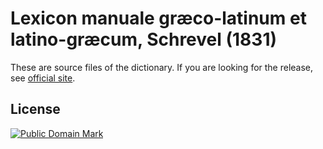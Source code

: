 # Lexicon manuale græco-latinum et latino-græcum, Schrevel (1831)

These are source files of the dictionary. If you are looking for the release, see [official site][1].

## License

<a rel="license" href="http://creativecommons.org/publicdomain/mark/1.0/">
<img src="https://licensebuttons.net/p/mark/1.0/88x31.png"
     style="border-style: none;" alt="Public Domain Mark" />
</a>

[1]: https://nikita-moor.github.io/dictionaries/dictionaries/Schrevel1831.html

